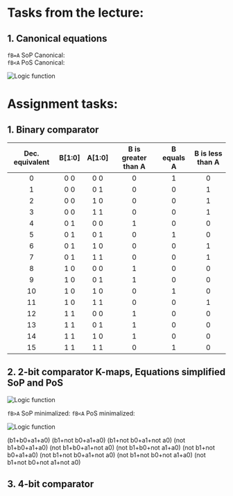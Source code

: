 # Tasks from the lecture:
  
## 1. Canonical equations
```fB=A``` SoP Canonical:  
```fB<A``` PoS Canonical:
  
![Logic function](images/canonical.PNG)
# Assignment tasks:

## 1. Binary comparator
  
| **Dec. equivalent** | **B[1:0]** | **A[1:0]** | **B is greater than A** | **B equals A** | **B is less than A** |
| :-: | :-: | :-: | :-: | :-: | :-: |
| 0 | 0 0 | 0 0 | 0 | 1 | 0 |
| 1 | 0 0 | 0 1 | 0 | 0 | 1 |
| 2 | 0 0 | 1 0 | 0 | 0 | 1 |
| 3 | 0 0 | 1 1 | 0 | 0 | 1 |
| 4 | 0 1 | 0 0 | 1 | 0 | 0 |
| 5 | 0 1 | 0 1 | 0 | 1 | 0 |
| 6 | 0 1 | 1 0 | 0 | 0 | 1 |
| 7 | 0 1 | 1 1 | 0 | 0 | 1 |
| 8 | 1 0 | 0 0 | 1 | 0 | 0 |
| 9 | 1 0 | 0 1 | 1 | 0 | 0 |
| 10 | 1 0 | 1 0 | 0 | 1 | 0 |
| 11 | 1 0 | 1 1 | 0 | 0 | 1 |
| 12 | 1 1 | 0 0 | 1 | 0 | 0 |
| 13 | 1 1 | 0 1 | 1 | 0 | 0 |
| 14 | 1 1 | 1 0 | 1 | 0 | 0 |
| 15 | 1 1 | 1 1 | 0 | 1 | 0 |
  
## 2. 2-bit comparator K-maps, Equations simplified SoP and PoS
  
![Logic function](images/karnaugh.PNG)
  
```fB>A``` SoP minimalized:
```fB<A``` PoS minimalized:
  
![Logic function](images/minimal.PNG)
  
(b1+b0+a1+a0) (b1+not b0+a1+a0) (b1+not b0+a1+not a0) (not b1+b0+a1+a0) (not b1+b0+a1+not a0)
(not b1+b0+not a1+a0) (not b1+not b0+a1+a0) (not b1+not b0+a1+not a0) (not b1+not b0+not a1+a0) (not b1+not b0+not a1+not a0)
  
## 3. 4-bit comparator
  
